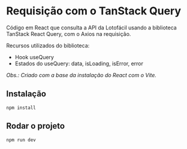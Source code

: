 # Requisição com o TanStack Query

Código em React que consulta a API da Lotofácil usando a biblioteca TanStack React Query, com o Axios na requisição.

Recursos utilizados do biblioteca:

-  Hook useQuery
-  Estados do useQuery: data, isLoading, isError, error

_Obs.: Criado com a base da instalação do React com o Vite._

## Instalação

```
npm install
```

## Rodar o projeto

```
npm run dev
```
